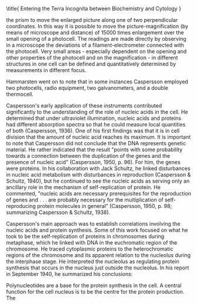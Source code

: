 \title{
Entering the Terra Incognita between Biochemistry and Cytology
}

the prism to move the enlarged picture along one of two perpendicular coordinates. In this way it is possible to move the picture-magnification (by means of microscope and distance) of 15000 times enlargement over the small opening of a photocell. The readings are made directly by observing in a microscope the deviations of a filament-electrometer connected with the photocell. Very small areas - especially dependent on the opening and other properties of the photocell and on the magnification - in different structures in one cell can be defined and quantitatively determined by measurements in different focus.

Hammarsten went on to note that in some instances Caspersson employed two photocells, radio equipment, two galvanometers, and a double thermocell.

Caspersson's early application of these instruments contributed significantly to the understanding of the role of nucleic acids in the cell. He determined that under ultraviolet illumination, nucleic acids and proteins had different absorption spectra so that he could measure local quantities of both (Caspersson, 1936). One of his first findings was that it is in cell division that the amount of nucleic acid reaches its maximum. It is important to note that Caspersson did not conclude that the DNA represents genetic material. He rather indicated that the result "points with some probability towards a connection between the duplication of the genes and the presence of nucleic acid" (Caspersson, 1950, p. 96). For him, the genes were proteins. In his collaboration with Jack Schultz, he linked disturbances in nucleic acid metabolism with disturbances in reproduction (Caspersson \& Schultz, 1940), but he continued to see the nucleic acids as serving only an ancillary role in the mechanism of self-replication of protein. He commented, "nucleic acids are necessary prerequisites for the reproduction of genes and . . . are probably necessary for the multiplication of self-reproducing protein molecules in general" (Caspersson, 1950, p. 98; summarizing Caspersson \& Schultz, 1938).

Caspersson's main approach was to establish correlations involving the nucleic acids and protein synthesis. Some of this work focused on what he took to be the self-replication of proteins in chromosomes during metaphase, which he linked with DNA in the euchromatic region of the chromosome. He traced cytoplasmic proteins to the heterochromatic regions of the chromosome and its apparent relation to the nucleolus during the interphase stage. He interpreted the nucleolus as regulating protein synthesis that occurs in the nucleus just outside the nucleolus. In his report in September 1940, he summarized his conclusions:

Polynucleotides are a base for the protein synthesis in the cell. A central function for the cell nucleus is to be the centre for the protein production. The